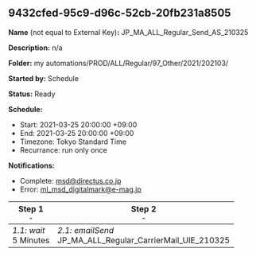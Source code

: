 ## 9432cfed-95c9-d96c-52cb-20fb231a8505

**Name** (not equal to External Key)**:** JP_MA_ALL_Regular_Send_AS_210325

**Description:** n/a

**Folder:** my automations/PROD/ALL/Regular/97_Other/2021/202103/

**Started by:** Schedule

**Status:** Ready

**Schedule:**

* Start: 2021-03-25 20:00:00 +09:00
* End: 2021-03-25 20:00:00 +09:00
* Timezone: Tokyo Standard Time
* Recurrance: run only once

**Notifications:**

* Complete: msd@directus.co.jp
* Error: ml_msd_digitalmark@e-mag.jp

| Step 1<br>_<small>-</small>_ | Step 2<br>_<small>-</small>_ |
| --- | --- |
| _1.1: wait_<br>5 Minutes | _2.1: emailSend_<br>JP_MA_ALL_Regular_CarrierMail_UIE_210325 |
